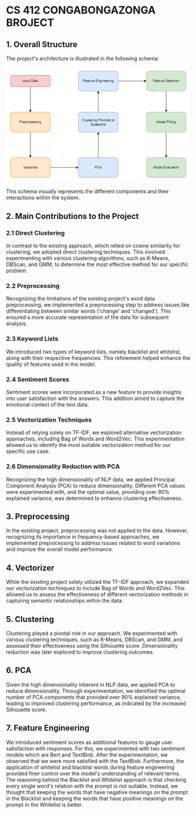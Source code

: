 # CS 412 CONGABONGAZONGA BROJECT

## 1. Overall Structure

The project's architecture is illustrated in the following schema:

![Schema](diagram.drawio.png)

This schema visually represents the different components and their interactions within the system.

## 2. Main Contributions to the Project

### 2.1 Direct Clustering

In contrast to the existing approach, which relied on cosine similarity for clustering, we adopted direct clustering techniques. This involved experimenting with various clustering algorithms, such as K-Means, DBScan, and GMM, to determine the most effective method for our specific problem.

### 2.2 Preprocessing

Recognizing the limitations of the existing project's word data preprocessing, we implemented a preprocessing step to address issues like differentiating between similar words ('change' and 'changed'). This ensured a more accurate representation of the data for subsequent analysis.

### 2.3 Keyword Lists

We introduced two types of keyword lists, namely blacklist and whitelist, along with their respective frequencies. This refinement helped enhance the quality of features used in the model.

### 2.4 Sentiment Scores

Sentiment scores were incorporated as a new feature to provide insights into user satisfaction with the answers. This addition aimed to capture the emotional context of the text data.

### 2.5 Vectorization Techniques

Instead of relying solely on TF-IDF, we explored alternative vectorization approaches, including Bag of Words and Word2Vec. This experimentation allowed us to identify the most suitable vectorization method for our specific use case.

### 2.6 Dimensionality Reduction with PCA

Recognizing the high dimensionality of NLP data, we applied Principal Component Analysis (PCA) to reduce dimensionality. Different PCA values were experimented with, and the optimal value, providing over 90% explained variance, was determined to enhance clustering effectiveness.

## 3. Preprocessing

In the existing project, preprocessing was not applied to the data. However, recognizing its importance in frequency-based approaches, we implemented preprocessing to address issues related to word variations and improve the overall model performance.

## 4. Vectorizer

While the existing project solely utilized the TF-IDF approach, we expanded our vectorization techniques to include Bag of Words and Word2Vec. This allowed us to assess the effectiveness of different vectorization methods in capturing semantic relationships within the data.

## 5. Clustering

Clustering played a pivotal role in our approach. We experimented with various clustering techniques, such as K-Means, DBScan, and GMM, and assessed their effectiveness using the Silhouette score. Dimensionality reduction was later explored to improve clustering outcomes.

## 6. PCA

Given the high dimensionality inherent in NLP data, we applied PCA to reduce dimensionality. Through experimentation, we identified the optimal number of PCA components that provided over 90% explained variance, leading to improved clustering performance, as indicated by the increased Silhouette score.

## 7. Feature Engineering

We introduced sentiment scores as additional features to gauge user satisfaction with responses. For this, we experimented with two sentiment models which are Bert and TextBlob. After the experimentation, we observed that we were more satisfied with the TextBlob.
Furthermore, the application of whitelist and blacklist words during feature engineering provided finer control over the model's understanding of relevant terms. The reasoning behind the Blacklist and Whitelist approach is that checking every single word's relation with the prompt is not suitable. Instead, we thought that keeping the words that have negative meanings on the prompt in the Blacklist and keeping the words that have positive meanings on the prompt in the Whitelist is better.
